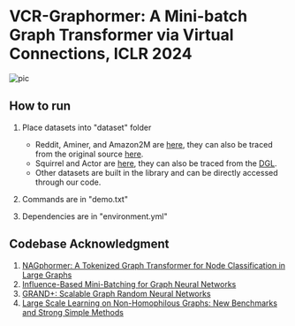 # VCR-Graphormer: A Mini-batch Graph Transformer via Virtual Connections, ICLR 2024

![pic](/poster.png)


## How to run

1. Place datasets into "dataset" folder
   * Reddit, Aminer, and Amazon2M are [here](https://drive.google.com/drive/folders/1I_QGjMEc5ZjW8UpDfdz4mp6K0UggGkca?usp=sharing), they can also be traced from the original source [here](https://github.com/THUDM/GRAND-plus).
   * Squirrel and Actor are [here](https://drive.google.com/drive/folders/1I_QGjMEc5ZjW8UpDfdz4mp6K0UggGkca?usp=sharing), they can also be traced from the [DGL](https://docs.dgl.ai/en/2.0.x/api/python/dgl.data.html).
   * Other datasets are built in the library and can be directly accessed through our code.

2. Commands are in "demo.txt"

3. Dependencies are in "environment.yml"

## Codebase Acknowledgment
1. [NAGphormer: A Tokenized Graph Transformer for Node Classification in Large Graphs](https://github.com/JHL-HUST/NAGphormer)
2. [Influence-Based Mini-Batching for Graph Neural Networks](https://github.com/TUM-DAML/ibmb)
3. [GRAND+: Scalable Graph Random Neural Networks](https://github.com/THUDM/GRAND-plus)
4. [Large Scale Learning on Non-Homophilous Graphs: New Benchmarks and Strong Simple Methods](https://github.com/CUAI/Non-Homophily-Large-Scale)
